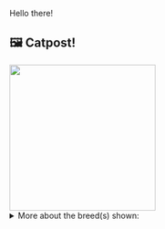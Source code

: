 Hello there!



## 🖼️ Catpost!

<sub>
    <img src="https://cdn2.thecatapi.com/images/bqTGCEECv.jpg" height="256">
</sub>


<details>
<summary>More about the breed(s) shown:</summary>

Breed: York Chocolate

Description: York Chocolate cats are known to be true lap cats with a sweet temperament. They love to be cuddled and petted. Their curious nature makes them follow you all the time and participate in almost everything you do, even if it's related to water: unlike many other cats, York Chocolates love it.

Links:
<ul>
  <li>CFA None available</li>
  <li>Wikipedia https://en.wikipedia.org/wiki/York_Chocolate</li>
</ul> 

</details>
